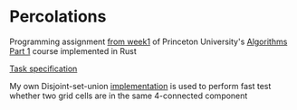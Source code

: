 # Percolations

Programming assignment [from week1](https://www.coursera.org/learn/algorithms-part1/home/week/1)
of Princeton University's [Algorithms Part 1](https://www.coursera.org/learn/algorithms-part1) course
implemented in Rust

[Task specification](https://coursera.cs.princeton.edu/algs4/assignments/percolation/specification.php)

My own Disjoint-set-union [implementation](../../union-find) is used to perform fast test whether two grid cells are in the same
4-connected component
